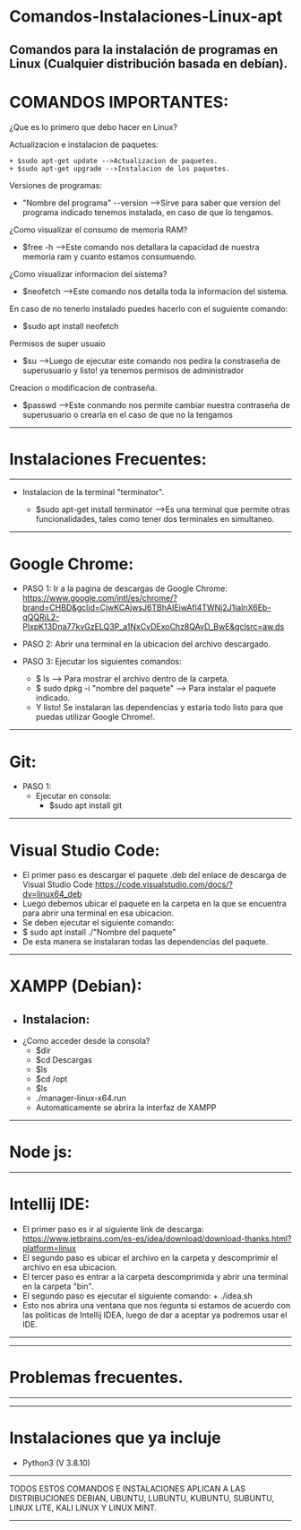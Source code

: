 # Comandos-Instalaciones-Linux-apt
Comandos para la instalación  de programas en Linux (Cualquier distribución basada en debían).
---------------------------------------------------------------------------------------------------------------------------------------------------------
# COMANDOS IMPORTANTES:

¿Que es lo primero que debo hacer en Linux?

Actualizacion e instalacion de paquetes:

	+ $sudo apt-get update -->Actualizacion de paquetes.
	+ $sudo apt-get upgrade -->Instalacion de los paquetes.
 
Versiones de programas:

+ "Nombre del programa" --version -->Sirve para saber que version del programa indicado tenemos instalada, en caso de que lo tengamos.

¿Como visualizar el consumo de memoria RAM?

- $free -h -->Este comando nos detallara la capacidad de nuestra memoria ram y cuanto estamos consumuendo.

¿Como visualizar informacion del sistema?

- $neofetch -->Este comando nos detalla toda la informacion del sistema. 

En caso de no tenerlo instalado puedes hacerlo con el suguiente comando: 

+ $sudo apt install neofetch

Permisos de super usuaio

+ $su -->Luego de ejecutar este comando nos pedira la constraseña de superusuario y listo! ya tenemos permisos de administrador

Creacion o modificacion de contraseña.

+ $passwd -->Este conmando nos permite cambiar nuestra contraseña de superusuario o crearla en el caso de que no la tengamos


---------------------------------------------------------------------------------------------------------------------------------------------------------
# Instalaciones Frecuentes:
---
+ Instalacion de la terminal "terminator".

	+ $sudo apt-get install terminator -->Es una terminal que permite otras funcionalidades, tales como tener dos terminales en simultaneo.
---
# Google Chrome:
+ PASO 1:
   Ir a la pagina de descargas de Google Chrome: https://www.google.com/intl/es/chrome/?brand=CHBD&gclid=CjwKCAjwsJ6TBhAIEiwAfl4TWNj2J1ialnX6Eb-qQQRiL2-PlxpK13Dna77kvGzELQ3P_a1NxCvDExoChz8QAvD_BwE&gclsrc=aw.ds
+ PASO 2: 
   Abrir una terminal en la ubicacion del archivo descargado.
+ PASO 3:
   Ejecutar los siguientes comandos:
   
   + $ ls --> Para mostrar el archivo dentro de la carpeta.
   + $ sudo dpkg -i "nombre del paquete" --> Para instalar el paquete indicado.
   + Y listo! Se instalaran las dependencias y estaria todo listo para que puedas utilizar Google Chrome!.
---
# Git: 
+ PASO 1:
	- Ejecutar en consola: 
   		- $sudo apt install git
---
# Visual Studio Code:
   - El primer paso es descargar el paquete .deb del enlace de descarga de Visual Studio Code
   https://code.visualstudio.com/docs/?dv=linux64_deb
   - Luego debemos ubicar el paquete en la carpeta en la que se encuentra para abrir una terminal en esa ubicacion.
   - Se deben ejecutar el siguiente comando:
   - $ sudo apt install ./"Nombre del paquete"
   - De esta manera se instalaran todas las dependencias del paquete.
---
# XAMPP (Debian):
+ Instalacion:
   -
+ ¿Como acceder desde la consola?
   - $dir
   - $cd Descargas
   - $ls
   - $cd /opt
   - $ls
   - ./manager-linux-x64.run
   - Automaticamente se abrira la interfaz de XAMPP
--- 
# Node js: 
---
# Intellij IDE: 
   - El primer paso es ir al siguiente link de descarga: 
   https://www.jetbrains.com/es-es/idea/download/download-thanks.html?platform=linux
   - El segundo paso es ubicar el archivo en la carpeta y descomprimir el archivo en esa ubicacion.
   - El tercer paso es entrar a la carpeta descomprimida y abrir una terminal en la carpeta "bin".
   - El segundo paso es ejecutar el siguiente comando: 
    +  ./idea.sh
   - Esto nos abrira una ventana que nos ŕegunta si estamos de acuerdo con las politicas de Intellij IDEA, luego de dar a aceptar ya podremos usar el          IDE.
--------------------------------------------------------------------------------------------------------------------------------------------------------------------
---
# Problemas frecuentes.
---
---------------------------------------------------------------------------------------------------------------------------------------------------------------------

# Instalaciones que ya incluje

+ Python3 (V 3.8.10)

---------------------------------------------------------------------------------------------------------------------------------------------------------

TODOS ESTOS COMANDOS E INSTALACIONES APLICAN A LAS DISTRIBUCIONES DEBIAN, UBUNTU, LUBUNTU, KUBUNTU, SUBUNTU, LINUX LITE, KALI LINUX Y LINUX MINT.

---------------------------------------------------------------------------------------------------------------------------------------------------------
